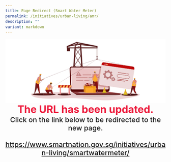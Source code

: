 ```yaml
---
title: Page Redirect (Smart Water Meter)
permalink: /initiatives/urban-living/amr/
description: ""
variant: markdown
---
```

<div style="width:100%;display:flex;justify-content:center;"><img src="/images/page-redirect.jpg"></div>

<div style="width:100%;text-align:center; font-size:32px; font-weight: 700; color: #ed1a3b;">The URL has been updated.</div>
	
<div style="width:100%;text-align:center; font-size:22px; font-weight: 500;">Click on the link below to be redirected to the new page.<br><br><a href="/initiatives/urban-living/smartwatermeter/">https://www.smartnation.gov.sg/initiatives/urban-living/smartwatermeter/</a></div>